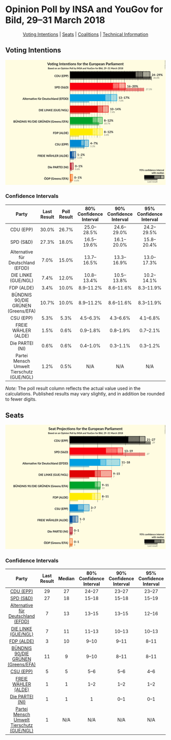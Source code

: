# Opinion Poll by INSA and YouGov for Bild, 29–31 March 2018

<p align="center"><a href="#voting-intentions">Voting Intentions</a> | <a href="#seats">Seats</a> | <a href="#coalitions">Coalitions</a> | <a href="#technical-information">Technical Information</a></p>

## Voting Intentions

![Graph with voting intentions not yet produced](2018-03-31-INSAandYouGov.png "Voting Intentions")

### Confidence Intervals

| Party | Last Result | Poll Result | 80% Confidence Interval | 90% Confidence Interval | 95% Confidence Interval | 99% Confidence Interval |
|:-----:|:-----------:|:-----------:|:-----------------------:|:-----------------------:|:-----------------------:|:-----------------------:|
| CDU (EPP) | 30.0% | 26.7% | 25.0–28.5% |24.6–29.0% |24.2–29.5% |23.4–30.3% |
| SPD (S&D) | 27.3% | 18.0% | 16.5–19.6% |16.1–20.0% |15.8–20.4% |15.1–21.2% |
| Alternative für Deutschland (EFDD) | 7.0% | 15.0% | 13.7–16.5% |13.3–16.9% |13.0–17.3% |12.4–18.0% |
| DIE LINKE (GUE/NGL) | 7.4% | 12.0% | 10.8–13.4% |10.5–13.8% |10.2–14.1% |9.6–14.8% |
| FDP (ALDE) | 3.4% | 10.0% | 8.9–11.2% |8.6–11.6% |8.3–11.9% |7.8–12.5% |
| BÜNDNIS 90/DIE GRÜNEN (Greens/EFA) | 10.7% | 10.0% | 8.9–11.2% |8.6–11.6% |8.3–11.9% |7.8–12.5% |
| CSU (EPP) | 5.3% | 5.3% | 4.5–6.3% |4.3–6.6% |4.1–6.8% |3.8–7.3% |
| FREIE WÄHLER (ALDE) | 1.5% | 0.6% | 0.9–1.8% |0.8–1.9% |0.7–2.1% |0.6–2.4% |
| Die PARTEI (NI) | 0.6% | 0.6% | 0.4–1.0% |0.3–1.1% |0.3–1.2% |0.2–1.5% |
| Partei Mensch Umwelt Tierschutz (GUE/NGL) | 1.2% | 0.5% | N/A |N/A |N/A |N/A |

*Note:* The poll result column reflects the actual value used in the calculations. Published results may vary slightly, and in addition be rounded to fewer digits.

## Seats

![Graph with seats not yet produced](2018-03-31-INSAandYouGov-seats.png "Seats")

### Confidence Intervals

| Party | Last Result | Median | 80% Confidence Interval | 90% Confidence Interval | 95% Confidence Interval | 99% Confidence Interval |
|:-----:|:-----------:|:------:|:-----------------------:|:-----------------------:|:-----------------------:|:-----------------------:|
| <a href="#cdu-(epp)">CDU (EPP)</a> | 29 | 27 | 24–27 |23–27 |23–27 |23–29 |
| <a href="#spd-(s&d)">SPD (S&D)</a> | 27 | 18 | 15–18 |15–18 |15–19 |15–20 |
| <a href="#alternative-für-deutschland-(efdd)">Alternative für Deutschland (EFDD)</a> | 7 | 13 | 13–15 |13–15 |12–16 |12–17 |
| <a href="#die-linke-(gue/ngl)">DIE LINKE (GUE/NGL)</a> | 7 | 11 | 11–13 |10–13 |10–13 |9–14 |
| <a href="#fdp-(alde)">FDP (ALDE)</a> | 3 | 10 | 9–10 |9–11 |8–11 |8–11 |
| <a href="#bÜndnis-90/die-grÜnen-(greens/efa)">BÜNDNIS 90/DIE GRÜNEN (Greens/EFA)</a> | 11 | 9 | 9–10 |8–11 |8–11 |8–12 |
| <a href="#csu-(epp)">CSU (EPP)</a> | 5 | 5 | 5–6 |5–6 |4–6 |4–7 |
| <a href="#freie-wÄhler-(alde)">FREIE WÄHLER (ALDE)</a> | 1 | 1 | 1–2 |1–2 |1–2 |1–2 |
| <a href="#die-partei-(ni)">Die PARTEI (NI)</a> | 1 | 1 | 1 |0–1 |0–1 |0–1 |
| <a href="#partei-mensch-umwelt-tierschutz-(gue/ngl)">Partei Mensch Umwelt Tierschutz (GUE/NGL)</a> | 1 | N/A | N/A |N/A |N/A |N/A |

